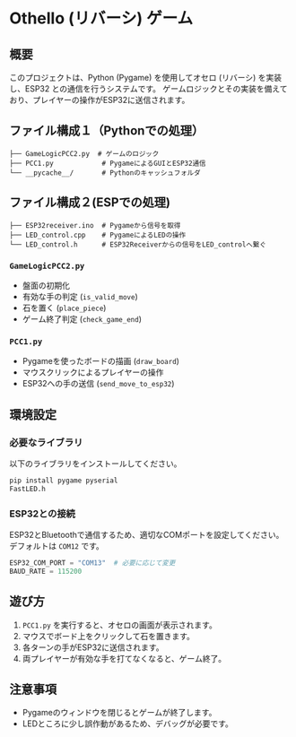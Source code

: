 # Othello (リバーシ) ゲーム

## 概要
このプロジェクトは、Python (Pygame) を使用してオセロ (リバーシ) を実装し、ESP32 との通信を行うシステムです。
ゲームロジックとその実装を備えており、プレイヤーの操作がESP32に送信されます。

## ファイル構成１（Pythonでの処理）
```
├── GameLogicPCC2.py  # ゲームのロジック
├── PCC1.py            # PygameによるGUIとESP32通信
└── __pycache__/       # Pythonのキャッシュフォルダ
```
## ファイル構成２(ESPでの処理)
```
├── ESP32receiver.ino  # Pygameから信号を取得
├── LED_control.cpp    # PygameによるLEDの操作
└── LED_control.h      # ESP32Receiverからの信号をLED_controlへ繋ぐ
```
### `GameLogicPCC2.py`
- 盤面の初期化
- 有効な手の判定 (`is_valid_move`)
- 石を置く (`place_piece`)
- ゲーム終了判定 (`check_game_end`)

### `PCC1.py`
- Pygameを使ったボードの描画 (`draw_board`)
- マウスクリックによるプレイヤーの操作
- ESP32への手の送信 (`send_move_to_esp32`)

## 環境設定
### 必要なライブラリ
以下のライブラリをインストールしてください。
```sh
pip install pygame pyserial
FastLED.h
```

### ESP32との接続
ESP32とBluetoothで通信するため、適切なCOMポートを設定してください。
デフォルトは `COM12` です。

```python
ESP32_COM_PORT = "COM13"  # 必要に応じて変更
BAUD_RATE = 115200
```

## 遊び方
1. `PCC1.py` を実行すると、オセロの画面が表示されます。
2. マウスでボード上をクリックして石を置きます。
3. 各ターンの手がESP32に送信されます。
4. 両プレイヤーが有効な手を打てなくなると、ゲーム終了。

## 注意事項
- Pygameのウィンドウを閉じるとゲームが終了します。
- LEDところに少し誤作動があるため、デバッグが必要です。


